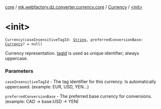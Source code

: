 [core](../../index.md) / [mk.webfactory.dz.converter.currency.core](../index.md) / [Currency](index.md) / [&lt;init&gt;](./-init-.md)

# &lt;init&gt;

`Currency(caseInsensitiveTagId: `[`String`](https://kotlinlang.org/api/latest/jvm/stdlib/kotlin/-string/index.html)`, preferredConversionBase: `[`Currency`](index.md)`? = null)`

Currency representation. [tagId](tag-id.md) is used as unique identifier; always uppercase.

### Parameters

`caseInsensitiveTagId` - The tag identifier for this currency. Is automatically uppercased. (example: EUR, USD, YEN...)

`preferredConversionBase` - The preferred base currency for conversions. (example: CAD -&gt; base:USD -&gt; YEN)